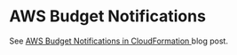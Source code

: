 # AWS Budget Notifications

See [AWS Budget Notifications in CloudFormation
](https://stelligent.com/2018/08/22/aws-budget-notifications-in-cloudformation/) blog post.
